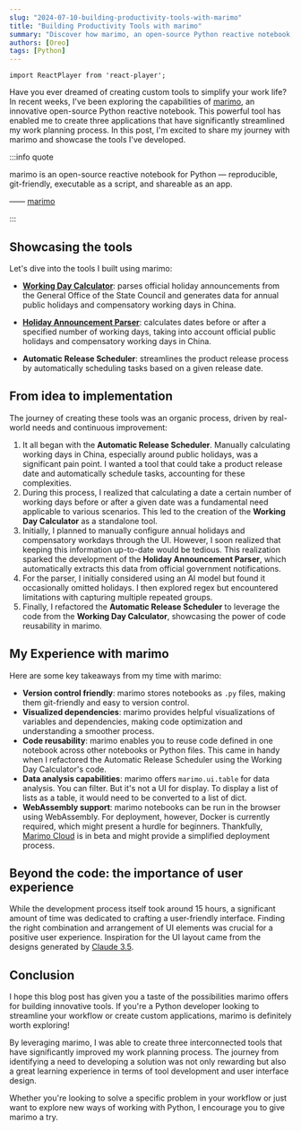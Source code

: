 ```yaml
---
slug: "2024-07-10-building-productivity-tools-with-marimo"
title: "Building Productivity Tools with marimo"
summary: "Discover how marimo, an open-source Python reactive notebook, can revolutionize your workflow. This post describes the journey in creating three powerful productivity tools: a Working Day Calculator, a Holiday Announcement Parser, and an Automatic Release Scheduler."
authors: [Oreo]
tags: [Python]
---
```


```mdx-code-block
import ReactPlayer from 'react-player';
```

Have you ever dreamed of creating custom tools to simplify your work life? In recent weeks, I've been exploring the capabilities of [marimo](https://marimo.io), an innovative open-source Python reactive notebook. This powerful tool has enabled me to create three applications that have significantly streamlined my work planning process. In this post, I'm excited to share my journey with marimo and showcase the tools I've developed.

:::info quote

marimo is an open-source reactive notebook for Python — reproducible, git-friendly, executable as a script, and shareable as an app.

—— [marimo](https://marimo.io)

:::

<!--truncate-->

## Showcasing the tools

Let's dive into the tools I built using marimo:

- [**Working Day Calculator**](https://tool.oreo.life/workcalc/): parses official holiday announcements from the General Office of the State Council and generates data for annual public holidays and compensatory working days in China.

    <ReactPlayer playing controls url='/img/workcalc-demo.mp4' />

- [**Holiday Announcement Parser**](https://tool.oreo.life/holiparse/): calculates dates before or after a specified number of working days, taking into account official public holidays and compensatory working days in China.

    <ReactPlayer playing controls url='/img/holiparse-demo.mp4' />

- **Automatic Release Scheduler**: streamlines the product release process by automatically scheduling tasks based on a given release date.

    <ReactPlayer playing controls url='/img/autosched-demo.mp4' />

## From idea to implementation

The journey of creating these tools was an organic process, driven by real-world needs and continuous improvement:

1. It all began with the **Automatic Release Scheduler**. Manually calculating working days in China, especially around public holidays, was a significant pain point. I wanted a tool that could take a product release date and automatically schedule tasks, accounting for these complexities.
2. During this process, I realized that calculating a date a certain number of working days before or after a given date was a fundamental need applicable to various scenarios. This led to the creation of the **Working Day Calculator** as a standalone tool.
3. Initially, I planned to manually configure annual holidays and compensatory workdays through the UI. However, I soon realized that keeping this information up-to-date would be tedious. This realization sparked the development of the **Holiday Announcement Parser**, which automatically extracts this data from official government notifications.
4. For the parser, I initially considered using an AI model but found it occasionally omitted holidays. I then explored regex but encountered limitations with capturing multiple repeated groups.
5. Finally, I refactored the **Automatic Release Scheduler** to leverage the code from the **Working Day Calculator**, showcasing the power of code reusability in marimo.

## My Experience with marimo

Here are some key takeaways from my time with marimo:

- **Version control friendly**: marimo stores notebooks as `.py` files, making them git-friendly and easy to version control.
- **Visualized dependencies**: marimo provides helpful visualizations of variables and dependencies, making code optimization and understanding a smoother process.
- **Code reusability**: marimo enables you to reuse code defined in one notebook across other notebooks or Python files. This came in handy when I refactored the Automatic Release Scheduler using the Working Day Calculator's code.
- **Data analysis capabilities**: marimo offers `marimo.ui.table` for data analysis. You can filter. But it's not a UI for display. To display a list of lists as a table, it would need to be converted to a list of dict.
- **WebAssembly support**: marimo notebooks can be run in the browser using WebAssembly. For deployment, however, Docker is currently required, which might present a hurdle for beginners. Thankfully, [Marimo Cloud](https://docs.marimo.io/guides/deploying/deploying_marimo_cloud.html) is in beta and might provide a simplified deployment process.

## Beyond the code: the importance of user experience

While the development process itself took around 15 hours, a significant amount of time was dedicated to crafting a user-friendly interface. Finding the right combination and arrangement of UI elements was crucial for a positive user experience. Inspiration for the UI layout came from the designs generated by [Claude 3.5](https://www.anthropic.com/news/claude-3-5-sonnet).

## Conclusion

I hope this blog post has given you a taste of the possibilities marimo offers for building innovative tools. If you're a Python developer looking to streamline your workflow or create custom applications, marimo is definitely worth exploring!

By leveraging marimo, I was able to create three interconnected tools that have significantly improved my work planning process. The journey from identifying a need to developing a solution was not only rewarding but also a great learning experience in terms of tool development and user interface design.

Whether you're looking to solve a specific problem in your workflow or just want to explore new ways of working with Python, I encourage you to give marimo a try.

